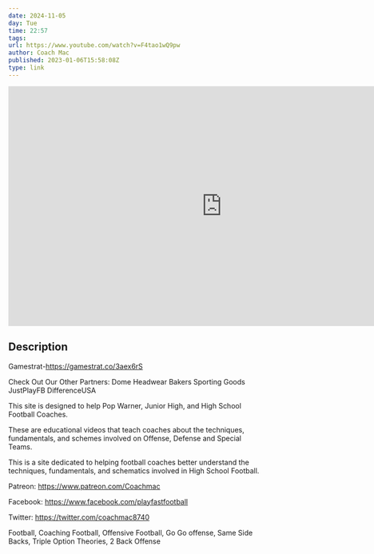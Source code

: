 ```yaml
---
date: 2024-11-05
day: Tue
time: 22:57
tags:
url: https://www.youtube.com/watch?v=F4tao1wQ9pw
author: Coach Mac
published: 2023-01-06T15:58:08Z
type: link
---
```


<iframe width="854" height="480" src="https://www.youtube.com/embed/F4tao1wQ9pw" frameborder="0" allowfullscreen></iframe>

## Description
Gamestrat-https://gamestrat.co/3aex6rS

Check Out Our Other Partners:
Dome Headwear
Bakers Sporting Goods
JustPlayFB
DifferenceUSA

This site is designed to help Pop Warner, Junior High, and High School Football Coaches. 

These are educational videos that teach coaches about the techniques, fundamentals, and schemes involved on Offense, Defense and Special Teams. 

This is a site dedicated to helping football coaches better understand the techniques, fundamentals, and schematics involved in High School Football. 

Patreon: https://www.patreon.com/Coachmac

Facebook: https://www.facebook.com/playfastfootball

Twitter: https://twitter.com/coachmac8740

Football, Coaching Football, Offensive Football, Go Go offense, Same Side Backs, Triple Option Theories, 2 Back Offense